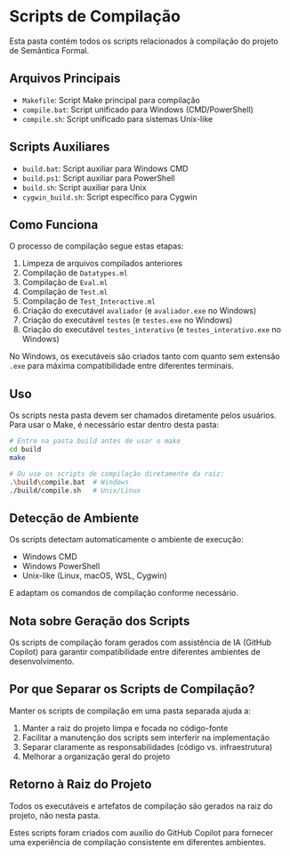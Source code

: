 # Scripts de Compilação

Esta pasta contém todos os scripts relacionados à compilação do projeto de Semântica Formal.

## Arquivos Principais

- `Makefile`: Script Make principal para compilação
- `compile.bat`: Script unificado para Windows (CMD/PowerShell)
- `compile.sh`: Script unificado para sistemas Unix-like

## Scripts Auxiliares

- `build.bat`: Script auxiliar para Windows CMD
- `build.ps1`: Script auxiliar para PowerShell
- `build.sh`: Script auxiliar para Unix
- `cygwin_build.sh`: Script específico para Cygwin

## Como Funciona

O processo de compilação segue estas etapas:

1. Limpeza de arquivos compilados anteriores
2. Compilação de `Datatypes.ml`
3. Compilação de `Eval.ml`
4. Compilação de `Test.ml`
5. Compilação de `Test_Interactive.ml`
6. Criação do executável `avaliador` (e `avaliador.exe` no Windows)
7. Criação do executável `testes` (e `testes.exe` no Windows)
8. Criação do executável `testes_interativo` (e `testes_interativo.exe` no Windows)

No Windows, os executáveis são criados tanto com quanto sem extensão `.exe` 
para máxima compatibilidade entre diferentes terminais.

## Uso

Os scripts nesta pasta devem ser chamados diretamente pelos usuários.
Para usar o Make, é necessário estar dentro desta pasta:

```bash
# Entre na pasta build antes de usar o make
cd build
make

# Ou use os scripts de compilação diretamente da raiz:
.\build\compile.bat  # Windows
./build/compile.sh   # Unix/Linux
```

## Detecção de Ambiente

Os scripts detectam automaticamente o ambiente de execução:
- Windows CMD
- Windows PowerShell
- Unix-like (Linux, macOS, WSL, Cygwin)

E adaptam os comandos de compilação conforme necessário.

## Nota sobre Geração dos Scripts

Os scripts de compilação foram gerados com assistência de IA (GitHub Copilot) 
para garantir compatibilidade entre diferentes ambientes de desenvolvimento.

## Por que Separar os Scripts de Compilação?

Manter os scripts de compilação em uma pasta separada ajuda a:

1. Manter a raiz do projeto limpa e focada no código-fonte
2. Facilitar a manutenção dos scripts sem interferir na implementação
3. Separar claramente as responsabilidades (código vs. infraestrutura)
4. Melhorar a organização geral do projeto

## Retorno à Raiz do Projeto

Todos os executáveis e artefatos de compilação são gerados na raiz do projeto,
não nesta pasta.

Estes scripts foram criados com auxílio do GitHub Copilot para fornecer
uma experiência de compilação consistente em diferentes ambientes.
